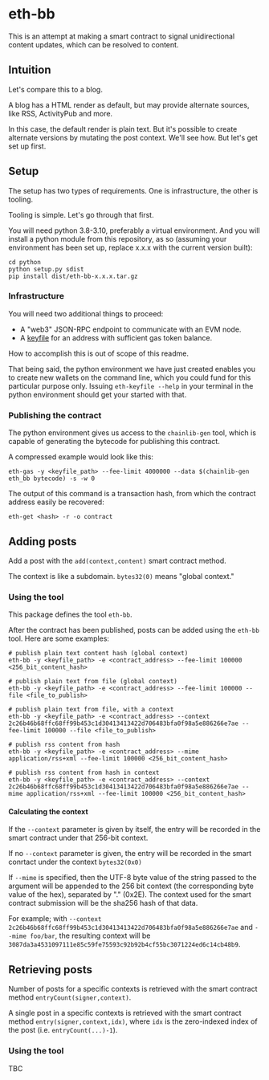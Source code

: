 # eth-bb

This is an attempt at making a smart contract to signal unidirectional content updates, which can be resolved to content.


## Intuition

Let's compare this to a blog.

A blog has a HTML render as default, but may provide alternate sources, like RSS, ActivityPub and more.

In this case, the default render is plain text. But it's possible to create alternate versions by mutating the post context. We'll see how. But let's get set up first.


## Setup

The setup has two types of requirements. One is infrastructure, the other is tooling.

Tooling is simple. Let's go through that first.

You will need python 3.8-3.10, preferably a virtual environment. And you will install a python module from this repository, as so (assuming your environment has been set up, replace x.x.x with the current version built):

```
cd python
python setup.py sdist
pip install dist/eth-bb-x.x.x.tar.gz
```

### Infrastructure

You will need two additional things to proceed:

- A "web3" JSON-RPC endpoint to communicate with an EVM node.
- A [keyfile](https://github.com/ethereum/wiki/wiki/Web3-Secret-Storage-Definition) for an address with sufficient gas token balance.

How to accomplish this is out of scope of this readme.

That being said, the python environment we have just created enables you to create new wallets on the command line, which you could fund for this particular purpose only. Issuing `eth-keyfile --help` in your terminal in the python environment should get your started with that.


### Publishing the contract

The python environment gives us access to the `chainlib-gen` tool, which is capable of generating the bytecode for publishing this contract.

A compressed example would look like this:

```
eth-gas -y <keyfile_path> --fee-limit 4000000 --data $(chainlib-gen eth_bb bytecode) -s -w 0
```

The output of this command is a transaction hash, from which the contract address easily be recovered:

```
eth-get <hash> -r -o contract
```


## Adding posts

Add a post with the `add(context,content)` smart contract method.

The context is like a subdomain. `bytes32(0)` means "global context."


### Using the tool

This package defines the tool `eth-bb`. 

After the contract has been published, posts can be added using the `eth-bb` tool. Here are some examples:

```
# publish plain text content hash (global context)
eth-bb -y <keyfile_path> -e <contract_address> --fee-limit 100000 <256_bit_content_hash>

# publish plain text from file (global context)
eth-bb -y <keyfile_path> -e <contract_address> --fee-limit 100000 --file <file_to_publish>

# publish plain text from file, with a context
eth-bb -y <keyfile_path> -e <contract_address> --context 2c26b46b68ffc68ff99b453c1d30413413422d706483bfa0f98a5e886266e7ae --fee-limit 100000 --file <file_to_publish>

# publish rss content from hash 
eth-bb -y <keyfile_path> -e <contract_address> --mime application/rss+xml --fee-limit 100000 <256_bit_content_hash>

# publish rss content from hash in context
eth-bb -y <keyfile_path> -e <contract_address> --context 2c26b46b68ffc68ff99b453c1d30413413422d706483bfa0f98a5e886266e7ae --mime application/rss+xml --fee-limit 100000 <256_bit_content_hash>
```


#### Calculating the context

If the `--context` parameter is given by itself, the entry will be recorded in the smart contract under that 256-bit context.

If no `--context` parameter is given, the entry will be recorded in the smart conrtact under the context `bytes32(0x0)`

If `--mime` is specified, then the UTF-8 byte value of the string passed to the argument will be appended to the 256 bit context (the corresponding byte value of the hex), separated by "." (0x2E). The context used for the smart contract submission will be the sha256 hash of that data.

For example; with `--context 2c26b46b68ffc68ff99b453c1d30413413422d706483bfa0f98a5e886266e7ae` and `--mime foo/bar`, the resulting context will be `3087da3a4531097111e85c59fe75593c92b92b4cf55bc3071224ed6c14cb48b9`.


## Retrieving posts

Number of posts for a specific contexts is retrieved with the smart contract method `entryCount(signer,context)`.

A single post in a specific contexts is retrieved with the smart contract method `entry(signer,context,idx)`, where `idx` is the zero-indexed index of the post (i.e. `entryCount(...)-1`).


### Using the tool

TBC
